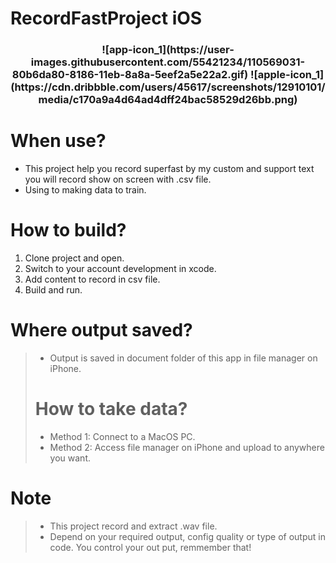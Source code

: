 # RecordFastProject iOS

<h3 align="center">
  ![app-icon_1](https://user-images.githubusercontent.com/55421234/110569031-80b6da80-8186-11eb-8a8a-5eef2a5e22a2.gif)
  ![apple-icon_1](https://cdn.dribbble.com/users/45617/screenshots/12910101/media/c170a9a4d64ad4dff24bac58529d26bb.png)
 </h3>

# When use?
+ This project help you record superfast by my custom and support text you will record show on screen with .csv file.
+ Using to making data to train.

# How to build?
1. Clone project and open.
2. Switch to your account development in xcode. 
3. Add content to record in csv file.
4. Build and run.

# Where output saved?
> + Output is saved in document folder of this app in file manager on iPhone.
> # How to take data?
> + Method 1: Connect to a MacOS PC.
> + Method 2: Access file manager on iPhone and upload to anywhere you want.

# Note
> + This project record and extract .wav file.
> + Depend on your required output, config quality or type of output in code. You control your out put, remmember that!
